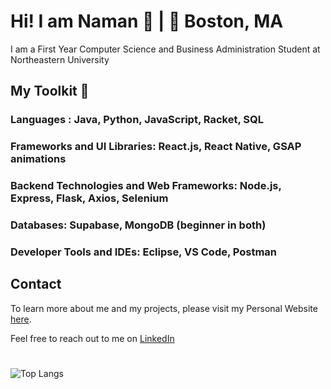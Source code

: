 # Hi! I am Naman 👋   |   📍 Boston, MA

I am a First Year Computer Science and Business Administration Student at Northeastern University 


## My Toolkit              🧰
### Languages : Java, Python, JavaScript, Racket, SQL
### Frameworks and UI Libraries: React.js, React Native, GSAP animations
### Backend Technologies and Web Frameworks: Node.js, Express, Flask, Axios, Selenium
### Databases: Supabase, MongoDB (beginner in both) 
### Developer Tools and IDEs: Eclipse, VS Code, Postman


## Contact 
To learn more about me and my projects, please visit my Personal Website [here](https://namanrusia.netlify.app/). 

Feel free to reach out to me on [LinkedIn](https://www.linkedin.com/in/namanrusia/) 

# 
![Top Langs](https://github-readme-stats.vercel.app/api/top-langs/?username=naman0r&layout=compact)
